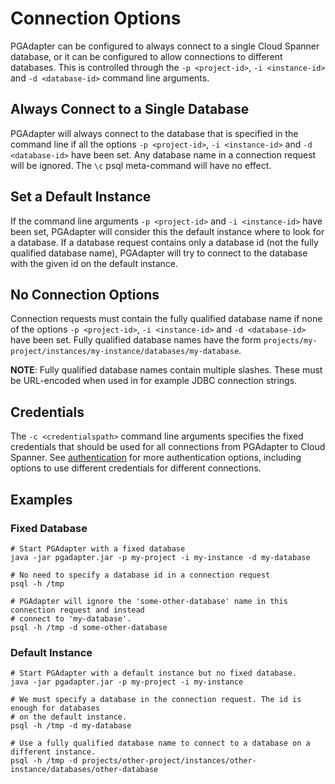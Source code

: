 # Connection Options

PGAdapter can be configured to always connect to a single Cloud Spanner database, or it
can be configured to allow connections to different databases. This is controlled through
the `-p <project-id>`, `-i <instance-id>` and `-d <database-id>` command line arguments.

## Always Connect to a Single Database
PGAdapter will always connect to the database that is specified in the command line if all
the options `-p <project-id>`, `-i <instance-id>` and `-d <database-id>` have been set. Any
database name in a connection request will be ignored. The `\c` psql meta-command will have
no effect.

## Set a Default Instance
If the command line arguments `-p <project-id>` and `-i <instance-id>` have been set,
PGAdapter will consider this the default instance where to look for a database. If a
database request contains only a database id (not the fully qualified database name),
PGAdapter will try to connect to the database with the given id on the default instance.

## No Connection Options
Connection requests must contain the fully qualified database name if none of the options
`-p <project-id>`, `-i <instance-id>` and `-d <database-id>` have been set. Fully qualified
database names have the form `projects/my-project/instances/my-instance/databases/my-database`.

__NOTE__: Fully qualified database names contain multiple slashes. These must be URL-encoded
when used in for example JDBC connection strings.

## Credentials
The `-c <credentialspath>` command line arguments specifies the fixed credentials that should be
used for all connections from PGAdapter to Cloud Spanner. See [authentication](authentication.md)
for more authentication options, including options to use different credentials for different
connections.

## Examples

### Fixed Database

```shell
# Start PGAdapter with a fixed database 
java -jar pgadapter.jar -p my-project -i my-instance -d my-database

# No need to specify a database id in a connection request
psql -h /tmp

# PGAdapter will ignore the 'some-other-database' name in this connection request and instead
# connect to 'my-database'.
psql -h /tmp -d some-other-database
```

### Default Instance

```shell
# Start PGAdapter with a default instance but no fixed database. 
java -jar pgadapter.jar -p my-project -i my-instance

# We must specify a database in the connection request. The id is enough for databases
# on the default instance.
psql -h /tmp -d my-database

# Use a fully qualified database name to connect to a database on a different instance.
psql -h /tmp -d projects/other-project/instances/other-instance/databases/other-database
```

